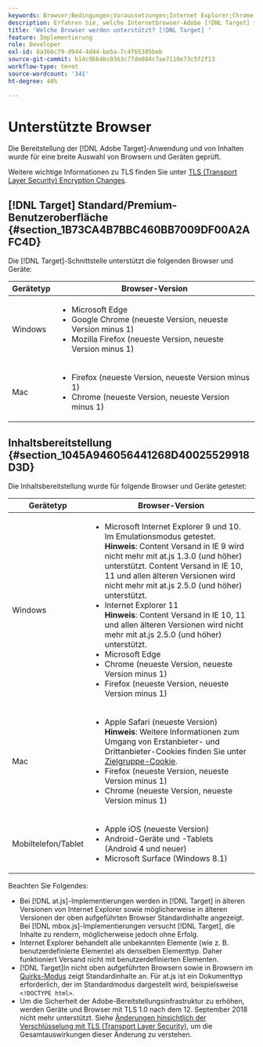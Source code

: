 ```yaml
---
keywords: Browser;Bedingungen;Voraussetzungen;Internet Explorer;Chrome;Firefox;Safari;Android;Surface
description: Erfahren Sie, welche Internetbrowser-Adobe [!DNL Target] für die Benutzeroberfläche und den Content Versand unterstützt.
title: 'Welche Browser werden unterstützt? [!DNL Target] '
feature: Implementierung
role: Developer
exl-id: 8a366c79-d944-4d44-be5a-7c4f65385beb
source-git-commit: b14c9bb4bc0363c77de084c7ae7110e73c5f2f13
workflow-type: tm+mt
source-wordcount: '341'
ht-degree: 48%

---
```


# Unterstützte Browser

Die Bereitstellung der [!DNL Adobe Target]-Anwendung und von Inhalten wurde für eine breite Auswahl von Browsern und Geräten geprüft.

Weitere wichtige Informationen zu TLS finden Sie unter [TLS (Transport Layer Security) Encryption Changes](/help/c-implementing-target/c-considerations-before-you-implement-target/tls-transport-layer-security-encryption.md#concept_CC1001E9D3AE4BABAF90B8311B0A6451).

## [!DNL Target] Standard/Premium-Benutzeroberfläche {#section_1B73CA4B7BBC460BB7009DF00A2AFC4D}

Die [!DNL Target]-Schnittstelle unterstützt die folgenden Browser und Geräte:

| Gerätetyp | Browser-Version |
|--- |--- |
| Windows | <ul><li>Microsoft Edge</li><li>Google Chrome (neueste Version, neueste Version minus 1)</li><li>Mozilla Firefox (neueste Version, neueste Version minus 1)</li></ul> |
| Mac | <ul><li>Firefox (neueste Version, neueste Version minus 1)</li><li>Chrome (neueste Version, neueste Version minus 1)</li></ul> |

## Inhaltsbereitstellung {#section_1045A946056441268D40025529918D3D}

Die Inhaltsbereitstellung wurde für folgende Browser und Geräte getestet:

| Gerätetyp | Browser-Version |
|--- |--- |
| Windows | <ul><li>Microsoft Internet Explorer 9 und 10. Im Emulationsmodus getestet.<br>**Hinweis**: Content Versand in IE 9 wird nicht mehr mit at.js 1.3.0 (und höher) unterstützt. Content Versand in IE 10, 11 und allen älteren Versionen wird nicht mehr mit at.js 2.5.0 (und höher) unterstützt.</li><li>Internet Explorer 11 <br>**Hinweis**: Content Versand in IE 10, 11 und allen älteren Versionen wird nicht mehr mit at.js 2.5.0 (und höher) unterstützt.</li><li>Microsoft Edge</li><li>Chrome (neueste Version, neueste Version minus 1)</li><li>Firefox (neueste Version, neueste Version minus 1)</li></ul> |
| Mac | <ul><li>Apple Safari (neueste Version)<br>**Hinweis**: Weitere Informationen zum Umgang von Erstanbieter- und Drittanbieter-Cookies finden Sie unter [Zielgruppe-Cookie](/help/c-implementing-target/c-implementing-target-for-client-side-web/t-mbox-download/cookie-behavior.md).</li><li>Firefox (neueste Version, neueste Version minus 1)</li><li>Chrome (neueste Version, neueste Version minus 1)</li></ul> |
| Mobiltelefon/Tablet | <ul><li>Apple iOS (neueste Version)</li><li>Android-Geräte und -Tablets (Android 4 und neuer)</li><li>Microsoft Surface (Windows 8.1)</li></ul> |

Beachten Sie Folgendes:

* Bei [!DNL at.js]-Implementierungen werden in [!DNL Target] in älteren Versionen von Internet Explorer sowie möglicherweise in älteren Versionen der oben aufgeführten Browser Standardinhalte angezeigt. Bei [!DNL mbox.js]-Implementierungen versucht [!DNL Target], die Inhalte zu rendern, möglicherweise jedoch ohne Erfolg.
* Internet Explorer behandelt alle unbekannten Elemente (wie z. B. benutzerdefinierte Elemente) als denselben Elementtyp. Daher funktioniert Versand nicht mit benutzerdefinierten Elementen.
* [!DNL Target]In nicht oben aufgeführten Browsern sowie in Browsern im [Quirks-Modus](https://en.wikipedia.org/wiki/Quirks_mode) zeigt Standardinhalte an. Für at.js ist ein Dokumenttyp erforderlich, der im Standardmodus dargestellt wird, beispielsweise `<!DOCTYPE html>`.
* Um die Sicherheit der Adobe-Bereitstellungsinfrastruktur zu erhöhen, werden Geräte und Browser mit TLS 1.0 nach dem 12. September 2018 nicht mehr unterstützt. Siehe [Änderungen hinsichtlich der Verschlüsselung mit TLS (Transport Layer Security)](/help/c-implementing-target/c-considerations-before-you-implement-target/tls-transport-layer-security-encryption.md#concept_CC1001E9D3AE4BABAF90B8311B0A6451), um die Gesamtauswirkungen dieser Änderung zu verstehen.
